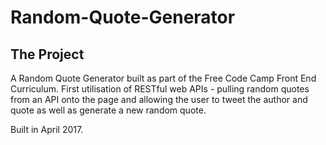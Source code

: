 # Random-Quote-Generator

## The Project

A Random Quote Generator built as part of the Free Code Camp Front End Curriculum. First utilisation of RESTful web APIs - pulling random quotes from an API onto the page and allowing the user to tweet the author and quote as well as generate a new random quote.

Built in April 2017.
